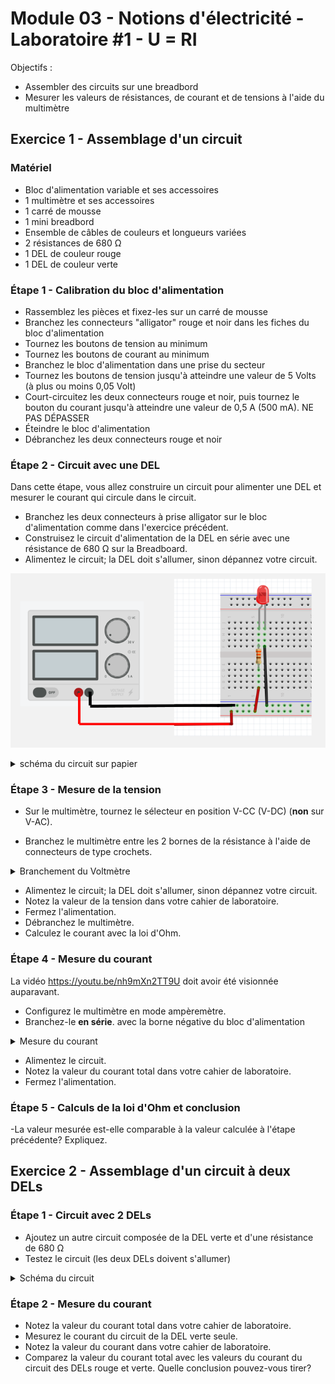 # Module 03 - Notions d'électricité - Laboratoire #1 - U = RI

Objectifs :

- Assembler des circuits sur une breadbord
- Mesurer les valeurs de résistances, de courant et de tensions à l'aide du multimètre

## Exercice 1 - Assemblage d'un circuit

### Matériel

- Bloc d'alimentation variable et ses accessoires
- 1 multimètre et ses accessoires
- 1 carré de mousse
- 1 mini breadbord
- Ensemble de câbles de couleurs et longueurs variées
- 2 résistances de 680 &#8486;
- 1 DEL de couleur rouge
- 1 DEL de couleur verte

### Étape 1 - Calibration du bloc d'alimentation

- Rassemblez les pièces et fixez-les sur un carré de mousse
- Branchez les connecteurs "alligator" rouge et noir dans les fiches du bloc d'alimentation
- Tournez les boutons de tension au minimum
- Tournez les boutons de courant au minimum
- Branchez le bloc d'alimentation dans une prise du secteur
- Tournez les boutons de tension jusqu'à atteindre une valeur de 5 Volts (à plus ou moins 0,05 Volt)
- Court-circuitez les deux connecteurs rouge et noir, puis tournez le bouton du courant jusqu'à atteindre une valeur de 0,5 A (500 mA). NE PAS DÉPASSER
- Éteindre le bloc d'alimentation
- Débranchez les deux connecteurs rouge et noir

### Étape 2 - Circuit avec une DEL

Dans cette étape, vous allez construire un circuit pour alimenter une DEL et mesurer le courant qui circule dans le circuit.

- Branchez les deux connecteurs à prise alligator sur le bloc d'alimentation comme dans l'exercice précédent.
- Construisez le circuit d'alimentation de la DEL en série avec une résistance de 680 &#8486; sur la Breadboard.
- Alimentez le circuit; la DEL doit s'allumer, sinon dépannez votre circuit.

![UneDELavecAlimentation](img/laboratoireUneDEL.png)

<details>
    <summary>schéma du circuit sur papier</summary>

- Reproduisez le circuit dans un schéma sur papier quadrillé.

**Schéma de Pièces électroniques** sur : https://everycircuit.com/circuit/5388164933615616

![schemaUneDELavecAlimentation](img/schemaPiecesElectroniques.png)

</details>

### Étape 3 - Mesure de la tension

- Sur le multimètre, tournez le sélecteur en position V-CC (V-DC) (**non** sur V-AC).

- Branchez le multimètre entre les 2 bornes de la résistance à l'aide de connecteurs de type crochets.

<details>
    <summary>Branchement du Voltmètre</summary>

![Mesure de la tension](img/mesureDeLaTension.png)

</details>

- Alimentez le circuit; la DEL doit s'allumer, sinon dépannez votre circuit.
- Notez la valeur de la tension dans votre cahier de laboratoire.
- Fermez l'alimentation.
- Débranchez le multimètre.
- Calculez le courant avec la loi d'Ohm.

### Étape 4 - Mesure du courant

La vidéo https://youtu.be/nh9mXn2TT9U doit avoir été visionnée auparavant.

- Configurez le multimètre en mode ampèremètre.
- Branchez-le **en série**. avec la borne négative du bloc d'alimentation

<details>
    <summary>Mesure du courant</summary>

![Mesure du courant](img/mesureDuCourant.png)

</details>

- Alimentez le circuit.
- Notez la valeur du courant total dans votre cahier de laboratoire.
- Fermez l'alimentation.

### Étape 5 - Calculs de la loi d'Ohm et conclusion

-La valeur mesurée est-elle comparable à la valeur calculée à l'étape précédente? Expliquez.

## Exercice 2 - Assemblage d'un circuit à deux DELs

### Étape 1 - Circuit avec 2 DELs

- Ajoutez un autre circuit composée de la  DEL verte et d'une résistance de 680 &#8486;
- Testez le circuit (les deux DELs doivent s'allumer)

<details>
    <summary>Schéma du circuit</summary>

![circuit 2 DELs](img/Circuit2DELs.png)

![circuit 2 DELs](img/deuxDELs.png)

</details>

### Étape 2 - Mesure du courant

- Notez la valeur du courant total dans votre cahier de laboratoire.
- Mesurez le courant du circuit de la DEL verte seule.
- Notez la valeur du courant dans votre cahier de laboratoire.
- Comparez la valeur du courant total avec les valeurs du courant du circuit des DELs rouge et verte. Quelle conclusion pouvez-vous tirer?

